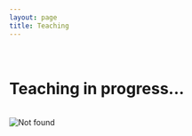 ```yaml
---
layout: page
title: Teaching
---
```


<div class="text-center">
  <h1><br>Teaching in progress...</h1>
  <br/>

  <img src="{{ 'assets/img/ezgif-2-46297af648.gif' | relative_url }}" alt="Not found" />
</div>
